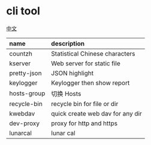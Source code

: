 # cli tool

[中文](/toolbox/Readme_CN.md)

| name        | description                      |
|:------------|:---------------------------------|
| countzh     | Statistical Chinese characters   |
| kserver     | Web server for static file       |
| pretty-json | JSON highlight                   |
| keylogger   | Keylogger then show report       |
| hosts-group | 切换 Hosts                         |
| recycle-bin | recycle bin for file or dir      
| kwebdav     | quick create web dav for any dir 
| dev-proxy   | proxy for http and https         
| lunarcal    | lunar cal                        
